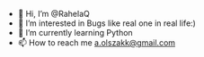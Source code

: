 - 👋 Hi, I’m @RahelaQ
- 👀 I’m interested in Bugs like real one in real life:)
- 🌱 I’m currently learning Python
- 📫 How to reach me a.olszakk@gmail.com

<!---
RahelaQ/RahelaQ is a ✨ special ✨ repository because its `README.md` (this file) appears on your GitHub profile.
You can click the Preview link to take a look at your changes.
--->
